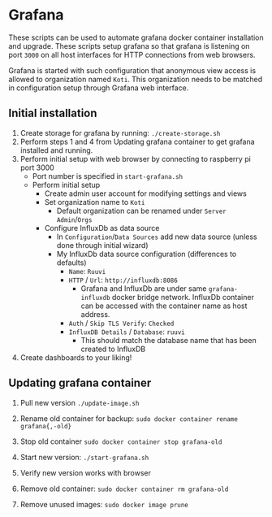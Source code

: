 # Grafana

These scripts can be used to automate grafana docker container installation and
upgrade. These scripts setup grafana so that grafana is listening on port `3000`
on all host interfaces for HTTP connections from web browsers.

Grafana is started with such configuration that anonymous view access is allowed
to organization named `Koti`. This organization needs to be matched in
configuration setup through Grafana web interface.

## Initial installation

1. Create storage for grafana by running: `./create-storage.sh`
2. Perform steps 1 and 4 from Updating grafana container to get grafana
   installed and running.
3. Perform initial setup with web browser by connecting to raspberry pi port
   3000
    - Port number is specified in `start-grafana.sh`
    - Perform initial setup
        - Create admin user account for modifying settings and views
        - Set organization name to `Koti`
            - Default organization can be renamed under `Server Admin`/`Orgs`
        - Configure InfluxDb as data source
            - In `Configuration`/`Data Sources` add new data source (unless done
              through initial wizard)
            - My InfluxDb data source configuration (differences to defaults)
                - `Name`: `Ruuvi`
                - `HTTP` / `Url`: `http://influxdb:8086`
                    - Grafana and InfluxDb are under same `grafana-influxdb`
                      docker bridge network. InfluxDb container can be accessed
                      with the container name as host address.
                - `Auth` / `Skip TLS Verify`: `Checked`
                - `InfluxDB Details` / `Database`: `ruuvi`
                    - This should match the database name that has been created
                      to InfluxDB
4. Create dashboards to your liking!

## Updating grafana container

1. Pull new version `./update-image.sh`
2. Rename old container for backup:
   `sudo docker container rename grafana{,-old}`
3. Stop old container `sudo docker container stop grafana-old`
4. Start new version: `./start-grafana.sh`

5. Verify new version works with browser

6. Remove old container: `sudo docker container rm grafana-old`
7. Remove unused images: `sudo docker image prune`

